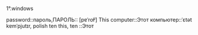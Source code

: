 1°.windows

password::пароль,ПАРОЛЬ:: [pɐˈroɫʲ]
This computer::Этот компьютер::ˈɛtət kɐmˈpjutɪr, polish ten
this, ten ::Этот